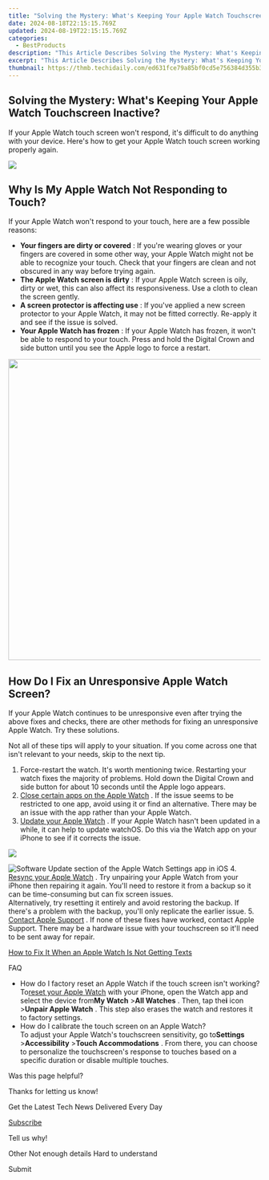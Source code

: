 ```yaml
---
title: "Solving the Mystery: What's Keeping Your Apple Watch Touchscreen Inactive?"
date: 2024-08-18T22:15:15.769Z
updated: 2024-08-19T22:15:15.769Z
categories:
  - BestProducts
description: "This Article Describes Solving the Mystery: What's Keeping Your Apple Watch Touchscreen Inactive?"
excerpt: "This Article Describes Solving the Mystery: What's Keeping Your Apple Watch Touchscreen Inactive?"
thumbnail: https://thmb.techidaily.com/ed631fce79a85bf0cd5e756384d355b32be9ff521aba55cfa7af4917eeac790c.jpg
---
```


## Solving the Mystery: What's Keeping Your Apple Watch Touchscreen Inactive?
 If your Apple Watch touch screen won't respond, it's difficult to do anything with your device. Here's how to get your Apple Watch touch screen working properly again.

<!-- affiliate ads begin -->
<a href="https://store.nero.com/order/checkout.php?PRODS=42296855&QTY=1&AFFILIATE=108875&CART=1"><img src="http://cdnwww.nero.com/nero-com-wAssets/img/banners/2023/recode/Nero_Recode_Screen_2.png" border="0"></a>
<!-- affiliate ads end -->
## Why Is My Apple Watch Not Responding to Touch?

 If your Apple Watch won't respond to your touch, here are a few possible reasons:

* **Your fingers are dirty or covered** : If you're wearing gloves or your fingers are covered in some other way, your Apple Watch might not be able to recognize your touch. Check that your fingers are clean and not obscured in any way before trying again.
* **The Apple Watch screen is dirty** : If your Apple Watch screen is oily, dirty or wet, this can also affect its responsiveness. Use a cloth to clean the screen gently.
* **A screen protector is affecting use** : If you've applied a new screen protector to your Apple Watch, it may not be fitted correctly. Re-apply it and see if the issue is solved.
* **Your Apple Watch has frozen** : If your Apple Watch has frozen, it won't be able to respond to your touch. Press and hold the Digital Crown and side button until you see the Apple logo to force a restart.

<!-- affiliate ads begin -->
<a href="https://appsumo.8odi.net/c/5597632/2082526/7443" target="_top" id="2082526"><img src="//a.impactradius-go.com/display-ad/7443-2082526" border="0" alt="" width="1200" height="600"/></a><img height="0" width="0" src="https://appsumo.8odi.net/i/5597632/2082526/7443" style="position:absolute;visibility:hidden;" border="0" />
<!-- affiliate ads end -->
## How Do I Fix an Unresponsive Apple Watch Screen?

 If your Apple Watch continues to be unresponsive even after trying the above fixes and checks, there are other methods for fixing an unresponsive Apple Watch. Try these solutions.

 Not all of these tips will apply to your situation. If you come across one that isn't relevant to your needs, skip to the next tip.

1. Force-restart the watch. It's worth mentioning twice. Restarting your watch fixes the majority of problems. Hold down the Digital Crown and side button for about 10 seconds until the Apple logo appears.
2. [Close certain apps on the Apple Watch](https://www.lifewire.com/close-apps-on-apple-watch-4174552) . If the issue seems to be restricted to one app, avoid using it or find an alternative. There may be an issue with the app rather than your Apple Watch.
3. [Update your Apple Watch](https://www.lifewire.com/update-apple-watch-system-software-4774269) . If your Apple Watch hasn't been updated in a while, it can help to update watchOS. Do this via the Watch app on your iPhone to see if it corrects the issue.  
<!-- affiliate ads begin -->
<a href="https://shop.systoolsgroup.com/affiliate.php?ACCOUNT=SYSTOOBY&AFFILIATE=108875&PATH=https%3A%2F%2Fwww.systoolsgroup.com%3FAFFILIATE%3D108875%26RESOURCE%3D%2BSysTools%2BOutlook%2BRecovery"><img src="https://www.systoolsgroup.com/box/outlook-recovery.png" border="0"></a>
<!-- affiliate ads end -->
![Software Update section of the Apple Watch Settings app in iOS](https://www.lifewire.com/thmb/VEaxE9pZ0rKij1noHOhg9LQrAN8=/1500x0/filters:no_upscale():max_bytes(150000):strip_icc():format(webp)/001_fix-touch-screen-not-working-on-apple-watch-5188667-60d96a16d14147f59c511ebbe0db9414.jpg)
4. [Resync your Apple Watch](https://www.lifewire.com/resync-apple-watch-5186567) . Try unpairing your Apple Watch from your iPhone then repairing it again. You'll need to restore it from a backup so it can be time-consuming but can fix screen issues.  
 Alternatively, try resetting it entirely and avoid restoring the backup. If there's a problem with the backup, you'll only replicate the earlier issue.
5. [Contact Apple Support](https://www.lifewire.com/make-apple-store-appointment-with-app-1999600) . If none of these fixes have worked, contact Apple Support. There may be a hardware issue with your touchscreen so it'll need to be sent away for repair.

[How to Fix It When an Apple Watch Is Not Getting Texts](https://www.lifewire.com/fix-apple-watch-not-getting-texts-5188521)

 FAQ

* How do I factory reset an Apple Watch if the touch screen isn't working?  
 To[reset your Apple Watch](https://www.lifewire.com/how-to-reset-apple-watch-4175952) with your iPhone, open the Watch app and select the device from**My Watch** \>**All Watches** . Then, tap the**i** icon >**Unpair Apple Watch** . This step also erases the watch and restores it to factory settings.
* How do I calibrate the touch screen on an Apple Watch?  
 To adjust your Apple Watch's touchscreen sensitivity, go to**Settings** \>**Accessibility** \>**Touch Accommodations** . From there, you can choose to personalize the touchscreen's response to touches based on a specific duration or disable multiple touches.

Was this page helpful?

Thanks for letting us know!

 Get the Latest Tech News Delivered Every Day

[Subscribe](https://www.lifewire.com/#)

Tell us why!

 Other  Not enough details  Hard to understand

 Submit

<ins class="adsbygoogle"
     style="display:block"
     data-ad-format="autorelaxed"
     data-ad-client="ca-pub-7571918770474297"
     data-ad-slot="1223367746"></ins>



<ins class="adsbygoogle"
     style="display:block"
     data-ad-client="ca-pub-7571918770474297"
     data-ad-slot="8358498916"
     data-ad-format="auto"
     data-full-width-responsive="true"></ins>


